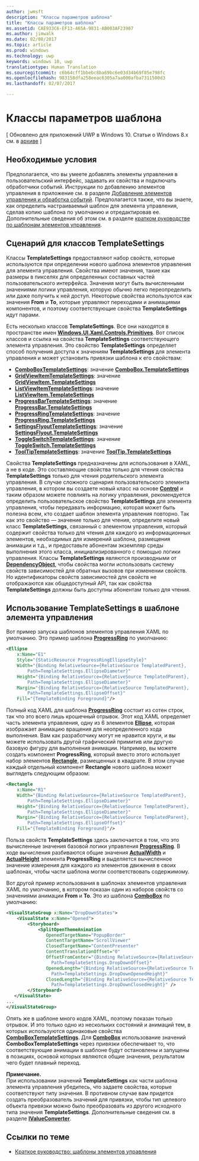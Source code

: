 ```yaml
---
author: jwmsft
description: "Классы параметров шаблона"
title: "Классы параметров шаблона"
ms.assetid: CAE933C6-EF13-465A-9831-AB003AF23907
ms.author: jimwalk
ms.date: 02/08/2017
ms.topic: article
ms.prod: windows
ms.technology: uwp
keywords: windows 10, uwp
translationtype: Human Translation
ms.sourcegitcommit: c6b64cff1bbebc8ba69bc6e03d34b69f85e798fc
ms.openlocfilehash: 983158dfa258eeac6305a7aa000afba7311500d3
ms.lasthandoff: 02/07/2017

---
```


# <a name="template-settings-classes"></a>Классы параметров шаблона

\[ Обновлено для приложений UWP в Windows 10. Статьи о Windows 8.x см. в [архиве](http://go.microsoft.com/fwlink/p/?linkid=619132) \]

## <a name="prerequisites"></a>Необходимые условия

Предполагается, что вы умеете добавлять элементы управления в пользовательский интерфейс, задавать их свойства и подключать обработчики событий. Инструкции по добавлению элементов управления в приложение см. в разделе [Добавление элементов управления и обработка событий](https://msdn.microsoft.com/library/windows/apps/mt228345). Предполагается также, что вы знаете, как определить настраиваемый шаблон для элемента управления, сделав копию шаблона по умолчанию и отредактировав ее. Дополнительные сведения об этом см. в разделе [кратком руководстве по шаблонам элементов управления](https://msdn.microsoft.com/library/windows/apps/xaml/hh465374).

## <a name="the-scenario-for-templatesettings-classes"></a>Сценарий для классов **TemplateSettings**

Классы **TemplateSettings** предоставляют набор свойств, которые используются при определении нового шаблона элементов управления для элемента управления. Свойства имеют значения, такие как размеры в пикселях для определенных составных частей пользовательского интерфейса. Значения могут быть вычисленными значениями логики управления, которую обычно легко переопределить или даже получить к ней доступ. Некоторые свойства используются как значения **From** и **To**, которые управляют переходами и анимациями компонентов, и поэтому соответствующие свойства **TemplateSettings** идут парами.

Есть несколько классов **TemplateSettings**. Все они находятся в пространстве имен [**Windows.UI.Xaml.Controls.Primitives**](https://msdn.microsoft.com/library/windows/apps/br209818). Вот список классов и ссылка на свойства **TemplateSettings** соответствующего элемента управления. Это свойство **TemplateSettings** определяет способ получения доступа к значениям **TemplateSettings** для элемента управления и может установить привязки шаблона к его свойствам:

-   [**ComboBoxTemplateSettings**](https://msdn.microsoft.com/library/windows/apps/br227752): значение [**ComboBox.TemplateSettings**](https://msdn.microsoft.com/library/windows/apps/br209364)
-   [**GridViewItemTemplateSettings**](https://msdn.microsoft.com/library/windows/apps/hh738499): значение [**GridViewItem.TemplateSettings**](https://msdn.microsoft.com/library/windows/apps/hh738503)
-   [**ListViewItemTemplateSettings**](https://msdn.microsoft.com/library/windows/apps/hh701948): значение [**ListViewItem.TemplateSettings**](https://msdn.microsoft.com/library/windows/apps/br242923)
-   [**ProgressBarTemplateSettings**](https://msdn.microsoft.com/library/windows/apps/br227856): значение [**ProgressBar.TemplateSettings**](https://msdn.microsoft.com/library/windows/apps/br227537)
-   [**ProgressRingTemplateSettings**](https://msdn.microsoft.com/library/windows/apps/hh702248): значение [**ProgressRing.TemplateSettings**](https://msdn.microsoft.com/library/windows/apps/hh702581)
-   [**SettingsFlyoutTemplateSettings**](https://msdn.microsoft.com/library/windows/apps/dn298721): значение [**SettingsFlyout.TemplateSettings**](https://msdn.microsoft.com/library/windows/apps/dn252826)
-   [**ToggleSwitchTemplateSettings**](https://msdn.microsoft.com/library/windows/apps/br209804): значение [**ToggleSwitch.TemplateSettings**](https://msdn.microsoft.com/library/windows/apps/br209731)
-   [**ToolTipTemplateSettings**](https://msdn.microsoft.com/library/windows/apps/br209813): значение [**ToolTip.TemplateSettings**](https://msdn.microsoft.com/library/windows/apps/br227629)

Свойства **TemplateSettings** предназначены для использования в XAML, а не в коде. Это составляющие свойства только для чтения свойства **TemplateSettings** только для чтения родительского элемента управления. В случае сложного сценария пользовательского элемента управления, в котором вы создаете новый класс на основе [**Control**](https://msdn.microsoft.com/library/windows/apps/br209390) и таким образом можете повлиять на логику управления, рекомендуется определить пользовательское свойство **TemplateSettings** для элемента управления, чтобы передавать информацию, которая может быть полезна всем, кто создает шаблон элемента управления повторно. Так как это свойство — значение только для чтения, определите новый класс **TemplateSettings**, связанный с элементом управления, который содержит свойства только для чтения для каждого из информационных элементов, необходимых для измерений шаблона, размещения анимации и т.д., и предоставьте абонентам экземпляр среды выполнения этого класса, инициализированного с помощью логики управления. Классы **TemplateSettings** являются производными от [**DependencyObject**](https://msdn.microsoft.com/library/windows/apps/br242356), чтобы свойства могли использовать систему свойств зависимостей для обратных вызовов при изменении свойств. Но идентификаторы свойств зависимостей для свойств не отображаются как общедоступный API, так как свойства **TemplateSettings** должны быть доступны абонентам только для чтения.

## <a name="how-to-use-templatesettings-in-a-control-template"></a>Использование **TemplateSettings** в шаблоне элемента управления

Вот пример запуска шаблонов элементов управления XAML по умолчанию. Это пример шаблона [**ProgressRing**](https://msdn.microsoft.com/library/windows/apps/br227538) по умолчанию:

```xml
<Ellipse
    x:Name="E1"
    Style="{StaticResource ProgressRingEllipseStyle}"
    Width="{Binding RelativeSource={RelativeSource TemplatedParent}, 
        Path=TemplateSettings.EllipseDiameter}"
    Height="{Binding RelativeSource={RelativeSource TemplatedParent}, 
        Path=TemplateSettings.EllipseDiameter}"
    Margin="{Binding RelativeSource={RelativeSource TemplatedParent}, 
        Path=TemplateSettings.EllipseOffset}"
    Fill="{TemplateBinding Foreground}"/>
```

Полный код XAML для шаблона [**ProgressRing**](https://msdn.microsoft.com/library/windows/apps/br227538) состоит из сотен строк, так что это всего лишь крошечный отрывок. Этот код XAML определяет часть элемента управления, одну из 6 элементов [**Ellipse**](https://msdn.microsoft.com/library/windows/apps/br243343), которая изображает анимацию вращения для неопределенного хода выполнения. Вам как разработчику могут не нравится круги, и вы можете использовать другой графический примитив или другую базовую фигуру для выполнения анимации. Например, вы можете создать компонент **ProgressRing**, который вместо этого использует набор элементов [**Rectangle**](https://msdn.microsoft.com/library/windows/apps/br243371), размещенных в квадрате. В этом случае каждый отдельный компонент **Rectangle** нового шаблона может выглядеть следующим образом:

```xml
<Rectangle
    x:Name="R1"
    Width="{Binding RelativeSource={RelativeSource TemplatedParent}, 
        Path=TemplateSettings.EllipseDiameter}"
    Height="{Binding RelativeSource={RelativeSource TemplatedParent}, 
        Path=TemplateSettings.EllipseDiameter}"
    Margin="{Binding RelativeSource={RelativeSource TemplatedParent}, 
        Path=TemplateSettings.EllipseOffset}"
    Fill="{TemplateBinding Foreground}"/>
```

Польза свойств **TemplateSettings** здесь заключается в том, что это вычисленные значения базовой логики управления [**ProgressRing**](https://msdn.microsoft.com/library/windows/apps/br227538). В ходе вычисления разбиваются общие значения [**ActualWidth**](https://msdn.microsoft.com/library/windows/apps/br208709) и [**ActualHeight**](https://msdn.microsoft.com/library/windows/apps/br208707) элемента **ProgressRing** и выделяется вычисленное значение измерения для каждого из элементов движения в своих шаблонах, чтобы части шаблона могли соответствовать содержимому.

Вот другой пример использования в шаблонах элементов управления XAML по умолчанию, в котором показан один из наборов свойств со значениями анимации **From** и **To**. Это из шаблона [**ComboBox**](https://msdn.microsoft.com/library/windows/apps/br209348) по умолчанию:

```xml
<VisualStateGroup x:Name="DropDownStates">
    <VisualState x:Name="Opened">
        <Storyboard>
            <SplitOpenThemeAnimation
               OpenedTargetName="PopupBorder"
               ContentTargetName="ScrollViewer"
               ClosedTargetName="ContentPresenter"
               ContentTranslationOffset="0"
               OffsetFromCenter="{Binding RelativeSource={RelativeSource TemplatedParent}, 
                 Path=TemplateSettings.DropDownOffset}"
               OpenedLength="{Binding RelativeSource={RelativeSource TemplatedParent}, 
                 Path=TemplateSettings.DropDownOpenedHeight}"
               ClosedLength="{Binding RelativeSource={RelativeSource TemplatedParent},
                 Path=TemplateSettings.DropDownClosedHeight}" />
        </Storyboard>
   </VisualState>
...
</VisualStateGroup>
```

Опять же в шаблоне много кодов XAML, поэтому показан только отрывок. И это только одно из нескольких состояний и анимаций тем, в которых используются одинаковые свойства [**ComboBoxTemplateSettings**](https://msdn.microsoft.com/library/windows/apps/br227752). Для [**ComboBox**](https://msdn.microsoft.com/library/windows/apps/br209348) использование значений **ComboBoxTemplateSettings** через привязки обеспечивает то, что соответствующие анимации в шаблоне будут остановлены и запущены в позициях, основой которых являются общие значения, результатом чего будет плавный переход.

**Примечание.**  
При использовании значений **TemplateSettings** как части шаблона элемента управления убедитесь, что задаете свойства, которые соответствуют типу значения. В противном случае вам придется создать преобразователь значений для привязки, чтобы тип целевого объекта привязки можно было преобразовать из другого исходного типа значения **TemplateSettings**. Дополнительные сведения см. в разделе [**IValueConverter**](https://msdn.microsoft.com/library/windows/apps/br209903).

## <a name="related-topics"></a>Ссылки по теме

* [Краткое руководство: шаблоны элементов управления](https://msdn.microsoft.com/library/windows/apps/xaml/hh465374)



